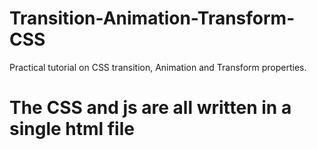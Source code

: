 # Transition-Animation-Transform-CSS
Practical tutorial on CSS transition, Animation and Transform properties.
# The CSS and js are all written in a single html file
